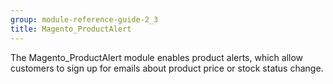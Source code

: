 ```yaml
---
group: module-reference-guide-2_3
title: Magento_ProductAlert
---
```


The Magento_ProductAlert module enables product alerts, which allow customers to sign up for emails about product price or stock status change.


